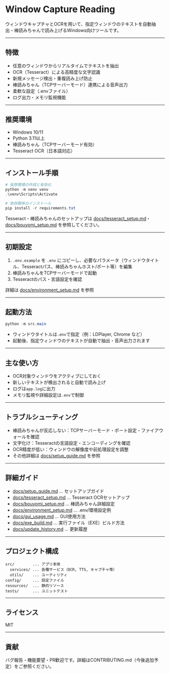 # Window Capture Reading

ウィンドウキャプチャとOCRを用いて、指定ウィンドウのテキストを自動抽出・棒読みちゃんで読み上げるWindows向けツールです。

---

## 特徴
- 任意のウィンドウからリアルタイムでテキストを抽出
- OCR（Tesseract）による高精度な文字認識
- 新規メッセージ検出・重複読み上げ防止
- 棒読みちゃん（TCPサーバーモード）連携による音声出力
- 柔軟な設定（.envファイル）
- ログ出力・メモリ監視機能

---

## 推奨環境
- Windows 10/11
- Python 3.11以上
- 棒読みちゃん（TCPサーバーモード有効）
- Tesseract OCR（日本語対応）

---

## インストール手順

```powershell
# 仮想環境の作成と有効化
python -m venv venv
.\venv\Scripts\Activate

# 依存関係のインストール
pip install -r requirements.txt
```

Tesseract・棒読みちゃんのセットアップは [docs/tesseract_setup.md](docs/tesseract_setup.md)・[docs/bouyomi_setup.md](docs/bouyomi_setup.md) を参照してください。

---

## 初期設定
1. `.env.example` を `.env` にコピーし、必要なパラメータ（ウィンドウタイトル、Tesseractパス、棒読みちゃんホスト/ポート等）を編集
2. 棒読みちゃんをTCPサーバーモードで起動
3. Tesseractのパス・言語設定を確認

詳細は [docs/environment_setup.md](docs/environment_setup.md) を参照

---

## 起動方法

```powershell
python -m src.main
```

- ウィンドウタイトルは`.env`で指定（例：LDPlayer, Chrome など）
- 起動後、指定ウィンドウのテキストが自動で抽出・音声出力されます

---

## 主な使い方
- OCR対象ウィンドウをアクティブにしておく
- 新しいテキストが検出されると自動で読み上げ
- ログは`app.log`に出力
- メモリ監視や詳細設定は`.env`で制御

---

## トラブルシューティング
- 棒読みちゃんが反応しない：TCPサーバーモード・ポート設定・ファイアウォールを確認
- 文字化け：Tesseractの言語設定・エンコーディングを確認
- OCR精度が低い：ウィンドウの解像度や前処理設定を調整
- その他詳細は [docs/setup_guide.md](docs/setup_guide.md) を参照

---

## 詳細ガイド
- [docs/setup_guide.md](docs/setup_guide.md) ... セットアップガイド
- [docs/tesseract_setup.md](docs/tesseract_setup.md) ... Tesseract OCRセットアップ
- [docs/bouyomi_setup.md](docs/bouyomi_setup.md) ... 棒読みちゃん詳細設定
- [docs/environment_setup.md](docs/environment_setup.md) ... .env/環境設定例
- [docs/gui_usage.md](docs/gui_usage.md) ... GUI使用方法
- [docs/exe_build.md](docs/exe_build.md) ... 実行ファイル（EXE）ビルド方法
- [docs/update_history.md](docs/update_history.md) ... 更新履歴

---

## プロジェクト構成
```
src/        ... アプリ本体
  services/ ... 各種サービス（OCR, TTS, キャプチャ等）
  utils/    ... ユーティリティ
config/     ... 設定ファイル
resources/  ... 静的リソース
tests/      ... ユニットテスト
```

---

## ライセンス
MIT

---

## 貢献
バグ報告・機能要望・PR歓迎です。詳細はCONTRIBUTING.md（今後追加予定）をご参照ください。
